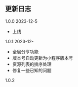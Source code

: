## 更新日志

1.0.0   2023-12-5

- 上线

1.0.1   2023-12-

- 全局分享功能
- 版本号自动更新为小程序版本号
- 资源列表的排序处理
- 修复一些已知的问题

1.0.2
